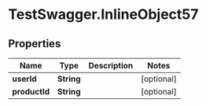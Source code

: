 # TestSwagger.InlineObject57

## Properties

Name | Type | Description | Notes
------------ | ------------- | ------------- | -------------
**userId** | **String** |  | [optional] 
**productId** | **String** |  | [optional] 


